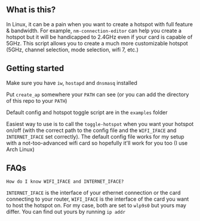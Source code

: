 ## What is this?

In Linux, it can be a pain when you want to create a hotspot with full feature & bandwidth. For example, `nm-connection-editor` can help you create a hotspot but it will be handicapped to 2.4GHz even if your card is capable of 5GHz. This script allows you to create a much more customizable hotspot (5GHz, channel selection, mode selection, wifi 7, etc.)

## Getting started

Make sure you have `iw`, `hostapd` and `dnsmasq` installed

Put `create_ap` somewhere your `PATH` can see (or you can add the directory of this repo to your `PATH`)

Default config and hotspot toggle script are in the `examples` folder

Easiest way to use is to call the `toggle-hotspot` when you want your hotspot on/off (with the correct path to the config file and the `WIFI_IFACE` and `INTERNET_IFACE` set correctly). The default config file works for my setup with a not-too-advanced wifi card so hopefully it'll work for you too (I use Arch Linux)

## FAQs

`How do I know WIFI_IFACE and INTERNET_IFACE?`

`INTERNET_IFACE` is the interface of your ethernet connection or the card connecting to your router, `WIFI_IFACE` is the interface of the card you want to host the hotspot on. For my case, both are set to `wlp9s0` but yours may differ. You can find out yours by running `ip addr`